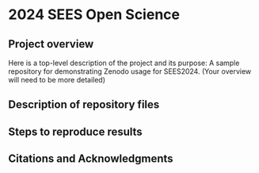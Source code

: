 # 2024 SEES Open Science

## Project overview
Here is a top-level description of the project and its purpose: A sample repository for demonstrating Zenodo usage for SEES2024. (Your overview will need to be more detailed)

## Description of repository files

## Steps to reproduce results

## Citations and Acknowledgments

